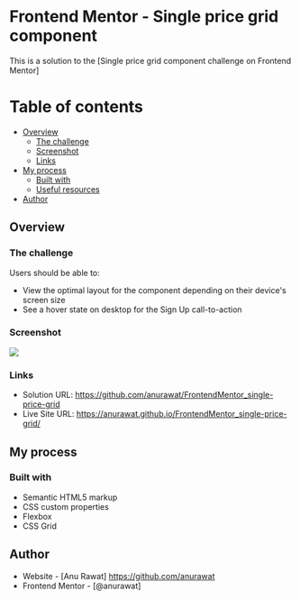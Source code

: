 # Frontend Mentor - Single price grid component

This is a solution to the [Single price grid component challenge on Frontend Mentor]

# Table of contents

- [Overview](#overview)
  - [The challenge](#the-challenge)
  - [Screenshot](#screenshot)
  - [Links](#links)
- [My process](#my-process)
  - [Built with](#built-with)
  - [Useful resources](#useful-resources)
- [Author](#author)

## Overview

### The challenge

Users should be able to:

- View the optimal layout for the component depending on their device's screen size
- See a hover state on desktop for the Sign Up call-to-action

### Screenshot

![](screenshot/screenshot.jpg)


### Links

- Solution URL: https://github.com/anurawat/FrontendMentor_single-price-grid
- Live Site URL: https://anurawat.github.io/FrontendMentor_single-price-grid/

## My process

### Built with

- Semantic HTML5 markup
- CSS custom properties
- Flexbox
- CSS Grid

## Author

- Website - [Anu Rawat] https://github.com/anurawat
- Frontend Mentor - [@anurawat]

